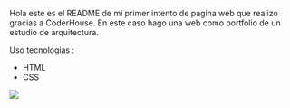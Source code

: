 Hola este es el README de mi primer intento de pagina web que realizo gracias a CoderHouse. En este caso hago una web como portfolio de un estudio de arquitectura.

Uso tecnologias :

- HTML
- CSS

![](https://img.freepik.com/fotos-premium/diseno-interiores-cocina-estilo-moderno-pared-azul-oscuro-representacion-3d_41470-4082.jpg?w=826)